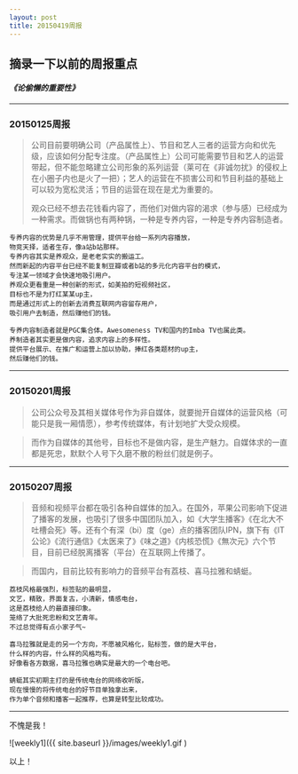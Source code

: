 ```yaml
---
layout: post
title: 20150419周报
---
```


## 摘录一下以前的周报重点

#### _《论偷懒的重要性》_

****

### 20150125周报

>
> 公司目前要明确公司（产品属性上）、节目和艺人三者的运营方向和优先级，应该如何分配专注度。（产品属性上）公司可能需要节目和艺人的运营带起，但不能忽略建立公司形象的系列运营（莱可在《非诚勿扰》的侵权上在小圈子内也是火了一把）；艺人的运营在不损害公司和节目利益的基础上可以较为宽松灵活；节目的运营在现在是尤为重要的。
> 
> 观众已经不想去花钱看内容了，而他们对做内容的渴求（参与感）已经成为一种需求。而做锅也有两种锅，一种是专养内容，一种是专养内容制造者。

```
专养内容的优势是几乎不用管理，提供平台给一系列内容播放，
物竞天择，适者生存，像a站b站那样。
专养内容其实是养观众，是老老实实的搬运工。
然而新起的内容平台已经不能复制豆瓣或者b站的多元化内容平台的模式，
专注某一领域才会快速地吸引用户。
养观众更看重是一种创新的形式，如美拍的短视频社区，
目标也不是为打红某某up主，
而是通过形式上的创新去消费互联网内容留存用户，
吸引用户去制造，然后赚他们的钱。
```

```
专养内容制造者就是PGC集合体。Awesomeness TV和国内的Imba TV也属此类。
养制造者其实更是做内容，追求内容上的多样性。
提供平台展示、在推广和运营上加以协助，捧红各类题材的up主，
然后赚他们的钱。
```

****

### 20150201周报

>公司公众号及其相关媒体号作为非自媒体，就要抛开自媒体的运营风格（可能只是我一厢情愿），参考传统媒体，有计划地扩大受众规模。

>而作为自媒体的其他号，目标也不是做内容，是生产魅力。自媒体求的一直都是死忠，默默个人号下久磨不散的粉丝们就是例子。


****

### 20150207周报

>音频和视频平台都在吸引各种自媒体的加入。在国外，苹果公司影响下促进了播客的发展，也吸引了很多中国团队加入，如《大学生播客》《在北大不吐槽会死》等。还有个有深（bi）度（ge）点的播客团队IPN，旗下有《IT 公论》《流行通信》《太医来了》《味之道》《内核恐慌》《無次元》六个节目，目前已经脱离播客（平台）在互联网上传播了。

>而国内，目前比较有影响力的音频平台有荔枝、喜马拉雅和蜻蜓。

```
荔枝风格最强烈，标签贴的最明显，
文艺，精致，界面复古，小清新，情感电台，
这是荔枝给人的最直接印象。
笼络了大批死忠粉和文艺青年。
不过总觉得有点小家子气~
```

```
喜马拉雅就是走的另一个方向，不愿被风格化，贴标签，做的是大平台，
什么样的内容，什么样的风格均有。
好像看各方数据，喜马拉雅也确实是最大的一个电台吧。
```

```
蜻蜓其实初期主打的是传统电台的网络收听版，
现在慢慢的将传统电台的好节目单独拿出来，
作为单个音频和播客一起推荐，也算是转型比较成功。
```

****
不愧是我！

![weekly1]({{ site.baseurl }}/images/weekly1.gif )


以上！
